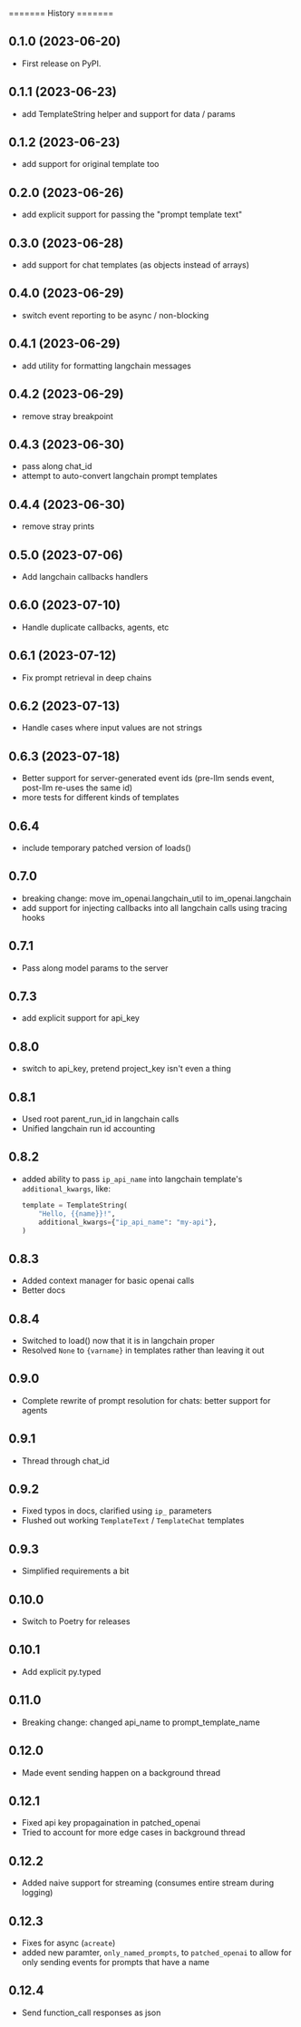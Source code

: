 ======= History =======

## 0.1.0 (2023-06-20)

-   First release on PyPI.

## 0.1.1 (2023-06-23)

-   add TemplateString helper and support for data / params

## 0.1.2 (2023-06-23)

-   add support for original template too

## 0.2.0 (2023-06-26)

-   add explicit support for passing the "prompt template text"

## 0.3.0 (2023-06-28)

-   add support for chat templates (as objects instead of arrays)

## 0.4.0 (2023-06-29)

-   switch event reporting to be async / non-blocking

## 0.4.1 (2023-06-29)

-   add utility for formatting langchain messages

## 0.4.2 (2023-06-29)

-   remove stray breakpoint

## 0.4.3 (2023-06-30)

-   pass along chat_id
-   attempt to auto-convert langchain prompt templates

## 0.4.4 (2023-06-30)

-   remove stray prints

## 0.5.0 (2023-07-06)

-   Add langchain callbacks handlers

## 0.6.0 (2023-07-10)

-   Handle duplicate callbacks, agents, etc

## 0.6.1 (2023-07-12)

-   Fix prompt retrieval in deep chains

## 0.6.2 (2023-07-13)

-   Handle cases where input values are not strings

## 0.6.3 (2023-07-18)

-   Better support for server-generated event ids
    (pre-llm sends event, post-llm re-uses the same id)
-   more tests for different kinds of templates

## 0.6.4

-   include temporary patched version of loads()

## 0.7.0

-   breaking change: move im_openai.langchain_util to im_openai.langchain
-   add support for injecting callbacks into all langchain calls using tracing hooks

## 0.7.1

-   Pass along model params to the server

## 0.7.3

-   add explicit support for api_key

## 0.8.0

-   switch to api_key, pretend project_key isn't even a thing

## 0.8.1

-   Used root parent_run_id in langchain calls
-   Unified langchain run id accounting

## 0.8.2

-   added ability to pass `ip_api_name` into langchain template's `additional_kwargs`, like:
    ```python
    template = TemplateString(
        "Hello, {{name}}!",
        additional_kwargs={"ip_api_name": "my-api"},
    )
    ```

## 0.8.3

-   Added context manager for basic openai calls
-   Better docs

## 0.8.4

-   Switched to load() now that it is in langchain proper
-   Resolved `None` to `{varname}` in templates rather than leaving it out

## 0.9.0

-   Complete rewrite of prompt resolution for chats: better support for agents

## 0.9.1

-   Thread through chat_id

## 0.9.2

-   Fixed typos in docs, clarified using `ip_` parameters
-   Flushed out working `TemplateText` / `TemplateChat` templates

## 0.9.3

-   Simplified requirements a bit

## 0.10.0

-   Switch to Poetry for releases

## 0.10.1

-   Add explicit py.typed

## 0.11.0

-   Breaking change: changed api_name to prompt_template_name

## 0.12.0

-   Made event sending happen on a background thread

## 0.12.1

-   Fixed api key propagaination in patched_openai
-   Tried to account for more edge cases in background thread

## 0.12.2

-   Added naive support for streaming (consumes entire stream during logging)

## 0.12.3

-   Fixes for async (`acreate`)
-   added new paramter, `only_named_prompts`, to `patched_openai` to allow for
    only sending events for prompts that have a name

## 0.12.4

-   Send function_call responses as json
